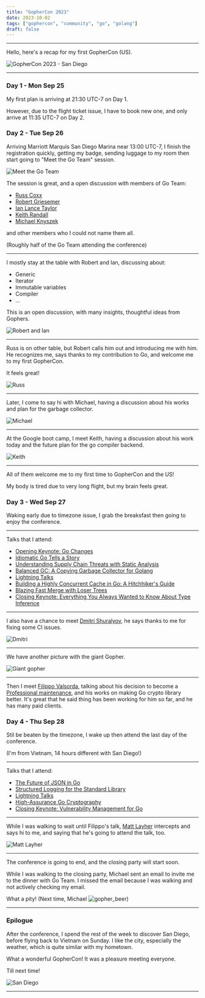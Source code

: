 ```yaml
---
title: "GopherCon 2023"
date: 2023-10-02
tags: ["gophercon", "community", "go", "golang"]
draft: false
---
```


---

Hello, here's a recap for my first GopherCon (US).

![GopherCon 2023 - San Diego](/images/gc23.jpg)

---

### Day 1 - Mon Sep 25

My first plan is arriving at 21:30 UTC-7 on Day 1.

However, due to the flight ticket issue, I have to book new one, and only arrive at 11:35 UTC-7 on Day 2.

### Day 2 - Tue Sep 26

Arriving Marriott Marquis San Diego Marina near 13:00 UTC-7, I finish the registration quickly, getting my badge,
sending luggage to my room then start going to "Meet the Go Team" session.

![Meet the Go Team](/images/meet_the_go_team.jpg)

The session is great, and a open discussion with members of Go Team:

- [Russ Coxx][rsc_gh]
- [Robert Griesemer][gri_gh]
- [Ian Lance Taylor][ian_gh]
- [Keith Randall][khr_gh]
- [Michael Knyszek][mknyszek_gh]

and other members who I could not name them all.

(Roughly half of the Go Team attending the conference)

---

I mostly stay at the table with Robert and Ian, discussing about:

 - Generic
 - Iterator
 - Immutable variables
 - Compiler
 - ...

This is an open discussion, with many insights, thoughtful ideas from Gophers.

![Robert and Ian](/images/robert_ian.jpg)

---

Russ is on other table, but Robert calls him out and introducing me with him. He recognizes me, says thanks to my contribution
to Go, and welcome me to my first GopherCon.

It feels great!

![Russ](/images/russ.jpg)

---

Later, I come to say hi with Michael, having a discussion about his works and plan for the garbage collector.

![Michael](/images/michael.jpg)

---

At the Google boot camp, I meet Keith, having a discussion about his work today and the future plan
for the go compiler backend.

![Keith](/images/khr.jpg)

---

All of them welcome me to my first time to GopherCon and the US!

My body is tired due to very long flight, but my brain feels great.

### Day 3 - Wed Sep 27

Waking early due to timezone issue, I grab the breaksfast then going to enjoy the conference.

---

Talks that I attend:

 - [Opening Keynote: Go Changes](https://www.gophercon.com/agenda/session/1160902)
 - [Idiomatic Go Tells a Story](https://www.gophercon.com/agenda/session/1166146)
 - [Understanding Supply Chain Threats with Static Analysis](https://www.gophercon.com/agenda/session/1160360)
 - [Balanced GC: A Copying Garbage Collector for Golang](https://www.gophercon.com/agenda/session/1160519)
 - [Lightning Talks](https://www.gophercon.com/agenda/session/1071730)
 - [Building a Highly Concurrent Cache in Go: A Hitchhiker's Guide](https://www.gophercon.com/agenda/session/1160497)
 - [Blazing Fast Merge with Loser Trees](https://www.gophercon.com/agenda/session/1160355)
 - [Closing Keynote: Everything You Always Wanted to Know About Type Inference](https://www.gophercon.com/agenda/session/1160907)

---

I also have a chance to meet [Dmitri Shuralyov](dmitshur_gh), he says thanks to me for fixing some CI issues.

![Dmitri](/images/dmitshur.jpg)

---

We have another picture with the giant Gopher.

![Giant gopher](/images/dmitshur_cuonglm.jpg)

---

Then I meet [Filippo Valsorda](FiloSottile_gh), talking about his decision to become a [Professional maintenance](https://github.com/FiloSottile#professional-maintenance),
and his works on making Go crypto library better. It's great that he said thing has been working for him so far, and he has many paid clients.

### Day 4 - Thu Sep 28

Stil be beaten by the timezone, I wake up then attend the last day of the conference.

(I'm from Vietnam, 14 hours different with San Diego!)

---

Talks that I attend:

 - [The Future of JSON in Go](https://www.gophercon.com/agenda/session/1160910)
 - [Structured Logging for the Standard Library](https://www.gophercon.com/agenda/session/1160912)
 - [Lightning Talks](https://www.gophercon.com/agenda/session/1071731)
 - [High-Assurance Go Cryptography](https://www.gophercon.com/agenda/session/1160913)
 - [Closing Keynote: Vulnerability Management for Go](https://www.gophercon.com/agenda/session/1160526)

---

While I was walking to wait until Filippo's talk, [Matt Layher][mdlayher_gh] intercepts and says hi to me, and saying that he's going to attend the talk, too.

![Matt Layher](/images/mdlayher.jpg)

---

The conference is going to end, and the closing party will start soon.

While I was walking to the closing party, Michael sent an email to invite me to the dinner with Go Team. I missed the email because I was walking and not actively
checking my email.

What a pity! (Next time, Michael ![gopher_beer](/gopher_beer.gif))

---

### Epilogue

After the conference, I spend the rest of the week to discover San Diego, before flying back to Vietnam on Sunday. I like the city, especially the weather, which
is quite similar with my hometown.

What a wonderful GopherCon! It was a pleasure meeting everyone.

Till next time!


![San Diego](/images/sd.jpg)

---

[rsc_gh]: https://github.com/rsc
[gri_gh]: https://github.com/griesemer
[ian_gh]: https://github.com/ianlancetaylor
[khr_gh]: https://github.com/randall77
[mknyszek_gh]: https://github.com/mknyszek
[dmitshur_gh]: https://github.com/dmitshur
[FiloSottile_gh]: https://github.com/FiloSottile
[mdlayher_gh]: https://github.com/mdlayher
